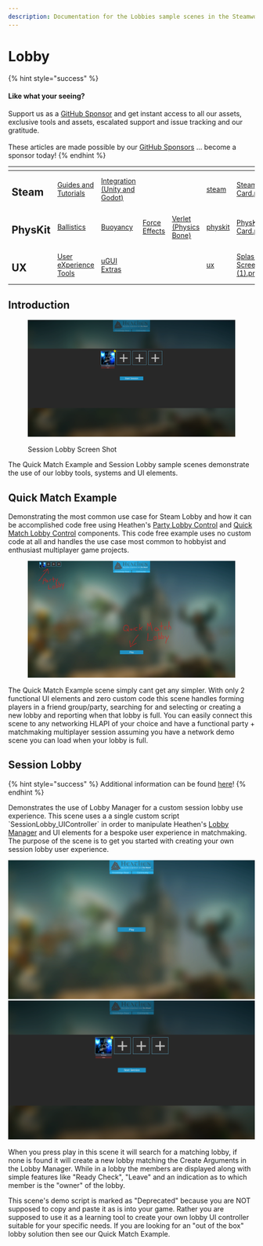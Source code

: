 ```yaml
---
description: Documentation for the Lobbies sample scenes in the Steamworks Complete asset
---
```


# Lobby

{% hint style="success" %}
#### Like what your seeing?

Support us as a [GitHub Sponsor](../../../../../become-a-sponsor/) and get instant access to all our assets, exclusive tools and assets, escalated support and issue tracking and our gratitude.\
\
These articles are made possible by our [GitHub Sponsors](../../../../../become-a-sponsor/) ... become a sponsor today!
{% endhint %}

<table data-view="cards"><thead><tr><th></th><th></th><th></th><th></th><th></th><th data-hidden data-card-target data-type="content-ref"></th><th data-hidden data-card-cover data-type="files"></th></tr></thead><tbody><tr><td><h2>Steam</h2></td><td><a href="../../../../../company/steam/">Guides and Tutorials</a></td><td><a href="../../../">Integration (Unity and Godot)</a></td><td></td><td></td><td><a href="../../../../../company/steam/">steam</a></td><td><a href="../../../../../.gitbook/assets/Steamworks Card.png">Steamworks Card.png</a></td></tr><tr><td><h2>PhysKit</h2></td><td><a href="../../../../physkit/learning/sample-scenes/1-ballistic-basics.md">Ballistics</a></td><td><a href="../../../../physkit/learning/sample-scenes/1-buoyancy-example.md">Buoyancy</a></td><td><a href="../../../../physkit/learning/sample-scenes/1-force-effect-fields.md">Force Effects</a></td><td><a href="../../../../physkit/learning/sample-scenes/2-verlet-spring-skinned-mesh.md">Verlet (Physics Bone)</a></td><td><a href="../../../../physkit/">physkit</a></td><td><a href="../../../../../.gitbook/assets/PhysKit Card.png">PhysKit Card.png</a></td></tr><tr><td><h2>UX</h2></td><td><a href="../../../../ux/learning/core-concepts/">User eXperience Tools</a></td><td><a href="../../../../ux/learning/ugui-extras/">uGUI Extras</a></td><td></td><td></td><td><a href="../../../../ux/">ux</a></td><td><a href="../../../../../.gitbook/assets/Splash Screen (1).png">Splash Screen (1).png</a></td></tr></tbody></table>

## Introduction

<figure><img src="../../../../../.gitbook/assets/image (6) (3).png" alt=""><figcaption><p>Session Lobby Screen Shot</p></figcaption></figure>

The Quick Match Example and Session Lobby sample scenes demonstrate the use of our lobby tools, systems and UI elements.

## Quick Match Example

Demonstrating the most common use case for Steam Lobby and how it can be accomplished code free using Heathen's [Party Lobby Control](../../../for-unity-game-engine/ui-components/party-lobby-control.md) and [Quick Match Lobby Control](../../../for-unity-game-engine/ui-components/quick-match-lobby-control.md) components. This code free example uses no custom code at all and handles the use case most common to hobbyist and enthusiast multiplayer game projects.

<figure><img src="../../../../../.gitbook/assets/image (8).png" alt=""><figcaption></figcaption></figure>

The Quick Match Example scene simply cant get any simpler. With only 2 functional UI elements and zero custom code this scene handles forming players in a friend group/party, searching for and selecting or creating a new lobby and reporting when that lobby is full. You can easily connect this scene to any networking HLAPI of your choice and have a functional party + matchmaking multiplayer session assuming you have a network demo scene you can load when your lobby is full.

## Session Lobby

{% hint style="success" %}
Additional information can be found [here](session-lobby.md)!
{% endhint %}

Demonstrates the use of Lobby Manager for a custom session lobby use experience. This scene uses a a single custom script \`SessionLobby\_UIController\` in order to manipulate Heathen's [Lobby Manager](../../../unity/components/lobby-manager.md) and UI elements for a bespoke user experience in matchmaking. The purpose of the scene is to get you started with creating your own session lobby user experience.&#x20;

![](<../../../../../.gitbook/assets/image (3) (3).png>)![](<../../../../../.gitbook/assets/image (1) (1) (3).png>)

When you press play in this scene it will search for a matching lobby, if none is found it will create a new lobby matching the Create Arguments in the Lobby Manager. While in a lobby the members are displayed along with simple features like "Ready Check", "Leave" and an indication as to which member is the "owner" of the lobby.

This scene's demo script is marked as "Deprecated" because you are NOT supposed to copy and paste it as is into your game. Rather you are supposed to use it as a learning tool to create your own lobby UI controller suitable for your specific needs. If you are looking for an "out of the box" lobby solution then see our Quick Match Example.
